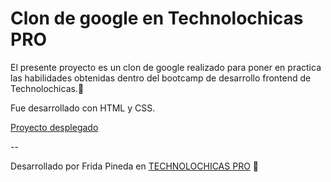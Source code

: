# Clon de google en Technolochicas PRO

El presente proyecto es un clon de google realizado para poner en practica las habilidades obtenidas dentro del bootcamp de desarrollo frontend de Technolochicas.💖

Fue desarrollado con HTML y CSS.

[Proyecto desplegado](https://clongooglefrida.netlify.app/) 

--

Desarrollado por Frida Pineda en [TECHNOLOCHICAS PRO](https://tecnolochicas.mx/) 🎇
